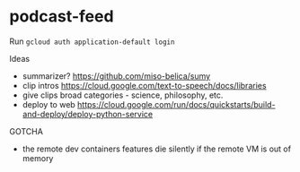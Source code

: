 # podcast-feed

Run `gcloud auth application-default login`

Ideas 
* summarizer? https://github.com/miso-belica/sumy
* clip intros https://cloud.google.com/text-to-speech/docs/libraries
* give clips broad categories - science, philosophy, etc.
* deploy to web https://cloud.google.com/run/docs/quickstarts/build-and-deploy/deploy-python-service

GOTCHA
- the remote dev containers features die silently if the remote VM is out of memory 
